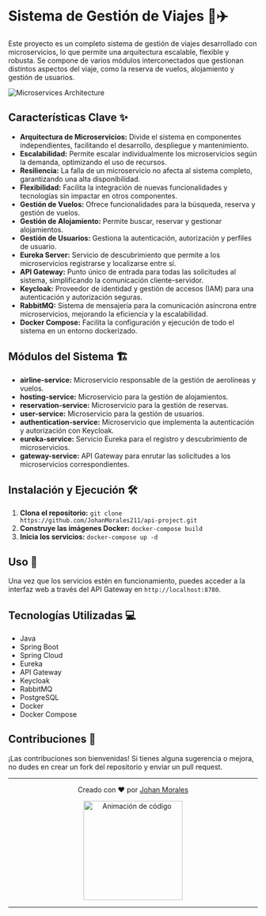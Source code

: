 # Sistema de Gestión de Viajes 🚀✈️

Este proyecto es un completo sistema de gestión de viajes desarrollado con microservicios, lo que permite una arquitectura escalable, flexible y robusta.  Se compone de varios módulos interconectados que gestionan distintos aspectos del viaje, como la reserva de vuelos, alojamiento y gestión de usuarios.

![Microservices Architecture](https://media.giphy.com/media/26tn33aiTi1jkl6H6/giphy.gif) 

## Características Clave ✨

* **Arquitectura de Microservicios:** Divide el sistema en componentes independientes, facilitando el desarrollo, despliegue y mantenimiento.
* **Escalabilidad:** Permite escalar individualmente los microservicios según la demanda, optimizando el uso de recursos.
* **Resiliencia:** La falla de un microservicio no afecta al sistema completo, garantizando una alta disponibilidad.
* **Flexibilidad:** Facilita la integración de nuevas funcionalidades y tecnologías sin impactar en otros componentes.
* **Gestión de Vuelos:** Ofrece funcionalidades para la búsqueda, reserva y gestión de vuelos.
* **Gestión de Alojamiento:** Permite buscar, reservar y gestionar alojamientos.
* **Gestión de Usuarios:**  Gestiona la autenticación, autorización y perfiles de usuario.
* **Eureka Server:**  Servicio de descubrimiento que permite a los microservicios registrarse y localizarse entre sí.
* **API Gateway:**  Punto único de entrada para todas las solicitudes al sistema, simplificando la comunicación cliente-servidor.
* **Keycloak:**  Proveedor de identidad y gestión de accesos (IAM) para una autenticación y autorización seguras.
* **RabbitMQ:**  Sistema de mensajería para la comunicación asíncrona entre microservicios, mejorando la eficiencia y la escalabilidad.
* **Docker Compose:**  Facilita la configuración y ejecución de todo el sistema en un entorno dockerizado.

## Módulos del Sistema 🏗️

* **airline-service:**  Microservicio responsable de la gestión de aerolíneas y vuelos.
* **hosting-service:**  Microservicio para la gestión de alojamientos.
* **reservation-service:**  Microservicio para la gestión de reservas.
* **user-service:**  Microservicio para la gestión de usuarios.
* **authentication-service:**  Microservicio que implementa la autenticación y autorización con Keycloak.
* **eureka-service:**  Servicio Eureka para el registro y descubrimiento de microservicios.
* **gateway-service:**  API Gateway para enrutar las solicitudes a los microservicios correspondientes.

## Instalación y Ejecución 🛠️

1. **Clona el repositorio:** `git clone https://github.com/JohanMorales211/api-project.git`
2. **Construye las imágenes Docker:**  `docker-compose build`
3. **Inicia los servicios:**  `docker-compose up -d`

## Uso 🧭

Una vez que los servicios estén en funcionamiento, puedes acceder a la interfaz web a través del API Gateway en `http://localhost:8780`.

## Tecnologías Utilizadas 💻

* Java
* Spring Boot
* Spring Cloud
* Eureka
* API Gateway
* Keycloak
* RabbitMQ
* PostgreSQL
* Docker
* Docker Compose

## Contribuciones 🤝

¡Las contribuciones son bienvenidas! Si tienes alguna sugerencia o mejora, no dudes en crear un fork del repositorio y enviar un pull request.


---

<div align="center">
  <p>Creado con ❤️ por <a href="https://github.com/JohanMorales211" target="_blank">Johan Morales</a></p>
  <img src="https://media.giphy.com/media/SWoSkN6DxTszq/giphy.gif" width="200" alt="Animación de código">
</div>

---
